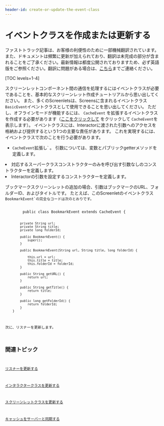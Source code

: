 ```yaml
---
header-id: create-or-update-the-event-class
---
```


# イベントクラスを作成または更新する

<p class="alert alert-info"><span class="wysiwyg-color-blue120">ファストトラック記事は、お客様の利便性のために一部機械翻訳されています。また、ドキュメントは頻繁に更新が加えられており、翻訳は未完成の部分が含まれることをご了承ください。最新情報は都度公開されておりますため、必ず英語版をご参照ください。翻訳に問題がある場合は、<a href="mailto:support-content-jp@liferay.com">こちら</a>までご連絡ください。</span></p>

[TOC levels=1-4]

スクリーンレットコンポーネント間の通信を処理するにはイベントクラスが必要であることを、基本的なスクリーンレット作成チュートリアルから思い出してください。 また、多くのScreenletsは、Screensに含まれるイベントクラス `BasicEvent`イベントクラスとして使用できることを思い出してください。 ただし、オフラインモードが機能するには、 `CacheEvent` を拡張するイベントクラスを作成する必要があります（[ここをクリックして](https://github.com/liferay/liferay-screens/blob/master/android/library/src/main/java/com/liferay/mobile/screens/base/interactor/event/CacheEvent.java) をクリックして `CacheEvent`を表示します）。 イベントクラスには、Interactorに渡された引数へのアクセスを格納および提供するという1つの主要な責任があります。 これを実現するには、イベントクラスで次のことを行う必要があります。

  - `CacheEvent`拡張し` 。 引数については、変数とパブリックgetterメソッドを定義します。</li>
<li>対応するスーパークラスコンストラクターのみを呼び出す引数なしのコンストラクターを定義します。</li>
<li>Interactorの引数を設定するコンストラクターを定義します。</li>
</ul>

<p spaces-before="0">ブックマークスクリーンレットの追加の場合、引数はブックマークのURL、フォルダーID、およびタイトルです。 たとえば、このScreenletのイベントクラス <code>BookmarkEvent`の完全なコードは次のとおりです。</p> 
        public class BookmarkEvent extends CacheEvent {
        
            private String url; 
            private String title; 
            private long folderId; 
        
            public BookmarkEvent() { 
                super(); 
            }
        
            public BookmarkEvent(String url, String title, long folderId) {
        
                this.url = url; 
                this.title = title; 
                this.folderId = folderId; 
            }
        
            public String getURL() { 
                return url; 
            }
        
            public String getTitle() { 
                return title; 
            }
        
            public long getFolderId() { 
                return folderId; 
            } 
        }

次に、リスナーを更新します。

## 関連トピック

[リスナーを更新する](/docs/7-1/tutorials/-/knowledge_base/t/update-the-listener)

[インタラクタークラスを更新する](/docs/7-1/tutorials/-/knowledge_base/t/update-the-interactor-class)

[スクリーンレットクラスを更新する](/docs/7-1/tutorials/-/knowledge_base/t/update-the-screenlet-class)

[キャッシュをサーバーと同期する](/docs/7-1/tutorials/-/knowledge_base/t/sync-the-cache-with-the-server)
